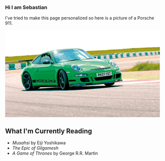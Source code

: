 ### Hi I am Sebastian

I've tried to make this page personalized so here is a picture of a Porsche 911.

<img src="gt3rs.png" alt="gt3rs"/>

## What I'm Currently Reading
- *Musahsi* by Eiji Yoshikawa
- *The Epic of Gilgamesh*
- *A Game of Thrones* by George R.R. Martin
